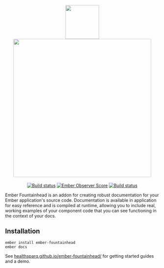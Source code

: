 <h1 align="center">
  <a href="https://healthsparq.github.io/ember-fountainhead/">
    <img width="110" src="https://cdn.rawgit.com/healthsparq/ember-fountainhead/master/public/fountainhead-logo.svg" />
    <img width="450" src="https://cdn.rawgit.com/healthsparq/ember-fountainhead/master/public/fountainhead-logo-text.svg" />
  </a>
</h1>
<p align="center">
  <a href="https://travis-ci.org/healthsparq/ember-fountainhead.svg?branch=develop"><img src="https://travis-ci.org/healthsparq/ember-fountainhead.svg?branch=develop" alt="Build status"/></a>
  <a href="https://emberobserver.com/badges/ember-fountainhead.svg"><img src="https://emberobserver.com/badges/ember-fountainhead.svg" alt="Ember Observer Score"/></a>
  <a href="https://img.shields.io/badge/License-MIT-blue.svg"><img src="https://img.shields.io/badge/License-MIT-blue.svg" alt="Build status"/></a>
</p>

Ember Fountainhead is an addon for creating robust documentation for
your Ember application's source code. Documentation is available in application
for easy reference and is compiled at runtime, allowing you to include real,
working examples of your component code that you can see functioning in the
context of your docs.

## Installation

```
ember install ember-fountainhead
ember docs
```

See [healthsparq.github.io/ember-fountainhead/](https://healthsparq.github.io/ember-fountainhead/)
for getting started guides and a demo.
